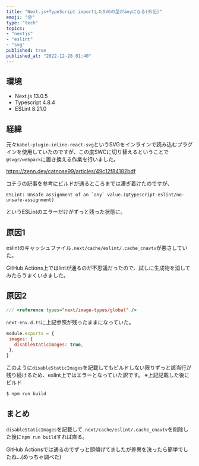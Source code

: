```yaml
---
title: "Next.js+TypeScript importしたSVGの型がanyになる(外伝)"
emoji: "😰"
type: "tech"
topics:
- "nextjs"
- "eslint"
- "svg"
published: true
published_at: "2022-12-28 01:40"
---
```


## 環境
* Next.js 13.0.5
* Typescript 4.8.4
* ESLint 8.21.0

## 経緯
元々`babel-plugin-inline-react-svg`というSVGをインラインで読み込むプラグインを使用していたのですが、この度SWCに切り替えるということで`@svgr/webpack`に置き換える作業を行いました。

https://zenn.dev/catnose99/articles/49c12f84182bdf

コチラの記事を参考にビルドが通るところまでは漕ぎ着けたのですが、
```
ESLint: Unsafe assignment of an `any` value.(@typescript-eslint/no-unsafe-assignment)
```
というESLintのエラーだけがずっと残った状態に。

## 原因1
eslintのキャッシュファイル`.next/cache/eslint/.cache_cnavtv`が悪さしていた。

GitHub Actions上ではlintが通るのが不思議だったので、試しに生成物を消してみたらうまくいきました。

## 原因2
```ts:next-env.d.ts
/// <reference types="next/image-types/global" />
```
`next-env.d.ts`に上記参照が残ったままになっていた。

```js:next.config.js
module.exports = {
 images: {
   disableStaticImages: true,
 },
}
```
このように`disableStaticImages`を記載してもビルドしない限りずっと該当行が残り続けるため、eslint上ではエラーとなっていた訳です。
※上記記載した後にビルド
```sh
$ npm run build
```

## まとめ
`disableStaticImages`を記載して`.next/cache/eslint/.cache_cnavtv`を削除した後に`npm run build`すれば直る。

GitHub Actionsでは通るのでずっと頭傾げてましたが差異を洗ったら簡単でしたね...(めっちゃ調べた)
